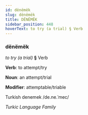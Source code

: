 ```yaml
---
id: dënëmëk
slug: dënëmëk
title: DËNËMËK
sidebar_position: 448
hoverText: to try (a trial) § Verb
---
```


### dënëmëk

*to try (a trial)* **§** Verb

**Verb**: to attempt/try

**Noun**: an attempt/trial

**Modifier**: attemptable/triable

Turkish denemek /de.ne.ˈmec/

*Turkic Language Family*